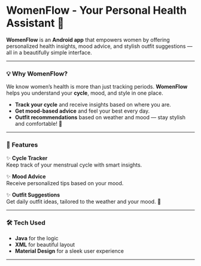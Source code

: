 # WomenFlow - Your Personal Health Assistant 🌸

**WomenFlow** is an **Android app** that empowers women by offering personalized health insights, mood advice, and stylish outfit suggestions — all in a beautifully simple interface.

---

### 💡 **Why WomenFlow?**
We know women’s health is more than just tracking periods. **WomenFlow** helps you understand your **cycle**, mood, and style in one place.

- **Track your cycle** and receive insights based on where you are.
- **Get mood-based advice** and feel your best every day.
- **Outfit recommendations** based on weather and mood — stay stylish and comfortable! 💃

---

### 📸 **Features**

✨ **Cycle Tracker**  
Keep track of your menstrual cycle with smart insights.

✨ **Mood Advice**  
Receive personalized tips based on your mood.

✨ **Outfit Suggestions**  
Get daily outfit ideas, tailored to the weather and your mood. 👗

---

### 🛠 **Tech Used**

- **Java** for the logic
- **XML** for beautiful layout
- **Material Design** for a sleek user experience

---
